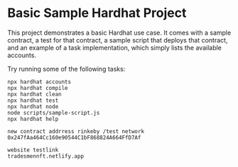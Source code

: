 # Basic Sample Hardhat Project

This project demonstrates a basic Hardhat use case. It comes with a sample contract, a test for that contract, a sample script that deploys that contract, and an example of a task implementation, which simply lists the available accounts.

Try running some of the following tasks:

```shell
npx hardhat accounts
npx hardhat compile
npx hardhat clean
npx hardhat test
npx hardhat node
node scripts/sample-script.js
npx hardhat help
```
```shell
new contract addrress rinkeby /test network
0x247fAa464Cc160e90544C1bF868824A664FfD7Af

website testlink 
tradesmennft.netlify.app
```
